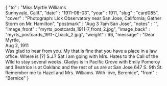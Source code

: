 {
  "to" : "Miss Myrtle Williams<br> Sunnyvale, Calif.",
  "date" : "1911-08-03",
  "year" : 1911,
  "slug" : "card085",
  "cover" : "Photograph: Lick Observatory near San Jose, California; Gather Storm on Mr. Hamilton",
  "postmark" : "Aug 3 7am San Jose",
  "notes" : "",
  "image_front" : "myrts_postcards_1911-7_front_2.jpg",
  "image_back" : "myrts_postcards_1911-7_back_2.jpg",
  "weight" : 66,
  "message" : "Dear Myrtle,<br>Aug 2, 1911<br>Was glad to hear from you. My that is fine that you have a place in a law office. Where is [?] S.J.? Sat I am going with Mrs. Hates to the Call of the Wild to stay several weeks. Gladys is in Pacific Grove with Emily Pomeroy and Beatrice is at Oakland and the rest of us are at San Jose 647 S. 9th St. Remember me to Hazel and Mrs. Williams. With love, Berenice",
  "from" : "Bernice"
}
